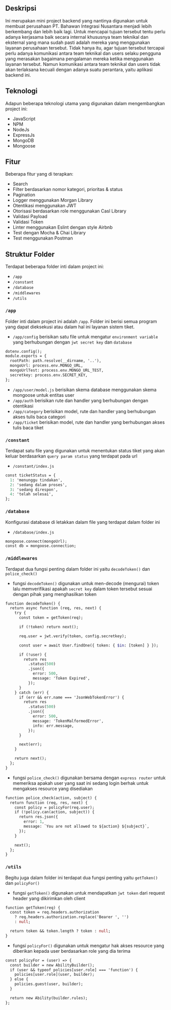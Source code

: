 ## Deskripsi
Ini merupakan mini project backend yang nantinya digunakan untuk membuat perusahaan PT. Bahawan Integrasi Nusantara menjadi lebih berkembang dan lebih baik lagi. Untuk mencapai tujuan tersebut tentu perlu adanya kerjasama baik secara internal khususnya team teknikal dan eksternal yang mana sudah pasti adalah mereka yang menggunakan layanan perusahaan tersebut. Tidak hanya itu, agar tujuan tersebut tercapai perlu adanya komunikasi antara team teknikal dan users selaku pengguna yang merasakan bagaimana pengalaman mereka ketika menggunakan layanan tersebut. Namun komunikasi antara team teknikal dan users tidak akan terlaksana kecuali dengan adanya suatu perantara, yaitu aplikasi backend ini.

## Teknologi
Adapun beberapa teknologi utama yang digunakan dalam mengembangkan project ini:
* JavaScript
* NPM
* NodeJs
* ExpressJs
* MongoDB
* Mongoose

## Fitur
Beberapa fitur yang di terapkan:
* Search
* Filter berdasarkan nomor kategori, prioritas & status
* Pagination
* Logger menggunakan Morgan Library
* Otentikasi menggunakan JWT
* Otorisasi berdasarkan role menggunakan Casl Library
* Validasi Payload
* Validasi Token
* Linter menggunakan Eslint dengan style Airbnb
* Test dengan Mocha & Chai Library
* Test menggunakan Postman

## Struktur Folder
Terdapat beberapa folder inti dalam project ini:
* `/app`
* `/constant`
* `/database`
* `/middlewares`
* `/utils`

### `/app`
Folder inti dalam project ini adalah `/app`. Folder ini berisi semua program yang dapat dieksekusi atau dalam hal ini layanan sistem tiket.
* `/app/config` berisikan satu file untuk mengatur `environment variable` yang berhubungan dengan `jwt secret key` dan `database`
```graphql
dotenv.config();
module.exports = {
  rootPath: path.resolve(__dirname, '..'),
  mongoUrl: process.env.MONGO_URL,
  mongoUrlTest: process.env.MONGO_URL_TEST,
  secretkey: process.env.SECRET_KEY,
};
```
* `/app/user/model.js` berisikan skema database menggunakan skema mongoose untuk entitas user
* `/app/auth` berisikan rute dan handler yang berhubungan dengan otentikasi
* `/app/category` berisikan model, rute dan handler yang berhubungan akses tulis baca categori
* `/app/ticket` berisikan model, rute dan handler yang berhubungan akses tulis baca tiket

### `/constant`
Terdapat satu file yang digunakan untuk menentukan status tiket yang akan keluar berdasarkan `query param status` yang terdapat pada url
* `/constant/index.js`
```graphql
const ticketStatus = {
  1: 'menunggu tindakan',
  2: 'sedang dalam proses',
  3: 'sedang direspon',
  4: 'telah selesai',
};
```

### `/database`
Konfigurasi database di letakkan dalam file yang terdapat dalam folder ini
* `/database/index.js`
```graphql
mongoose.connect(mongoUrl);
const db = mongoose.connection;
```

### `/middlewares`
Terdapat dua fungsi penting dalam folder ini yaitu `decodeToken()` dan `police_check()`
* fungsi `decodeToken()` digunakan untuk men-decode (mengurai) token lalu memverifikasi apakah `secret key` dalam token tersebut sesuai dengan pihak yang menghasilkan token
```graphql
function decodeToken() {
  return async function (req, res, next) {
    try {
      const token = getToken(req);

      if (!token) return next();

      req.user = jwt.verify(token, config.secretkey);

      const user = await User.findOne({ token: { $in: [token] } });

      if (!user) {
        return res
          .status(500)
          .json({
            error: 500,
            message: 'Token Expired',
          });
      }
    } catch (err) {
      if (err && err.name === 'JsonWebTokenError') {
        return res
          .status(500)
          .json({
            error: 500,
            message: 'TokenMalformedError',
            info: err.message,
          });
      }

      next(err);
    }

    return next();
  };
}
```
* fungsi `police_check()` digunakan bersama dengan `express router` untuk memeriksa apakah user yang saat ini sedang login berhak untuk mengakses resource yang disediakan
```graphql
function police_check(action, subject) {
  return function (req, res, next) {
    const policy = policyFor(req.user);
    if (!policy.can(action, subject)) {
      return res.json({
        error: 1,
        message: `You are not allowed to ${action} ${subject}`,
      });
    }

    next();
  };
}
```

### `/utils`
Begitu juga dalam folder ini terdapat dua fungsi penting yaitu `getToken()` dan `policyFor()`
* fungsi `getToken()` digunakan untuk mendapatkan `jwt token` dari request header yang dikirimkan oleh client
```graphql
function getToken(req) {
  const token = req.headers.authorization
    ? req.headers.authorization.replace('Bearer ', '')
    : null;

  return token && token.length ? token : null;
}
```
* fungsi `policyFor()` digunakan untuk mengatur hak akses resource yang diberikan kepada user berdasarkan role yang dia terima
```graphql
const policyFor = (user) => {
  const builder = new AbilityBuilder();
  if (user && typeof policies[user.role] === 'function') {
    policies[user.role](user, builder);
  } else {
    policies.guest(user, builder);
  }

  return new Ability(builder.rules);
};
```
